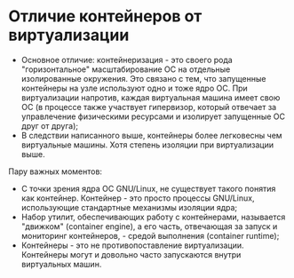 # Отличие контейнеров от виртуализации

- Основное отличие: контейнеризация - это своего рода "горизонтальное" масштабирование ОС на отдельные изолированные окружения. Это связано с тем, что запущенные контейнеры на узле используют одно и тоже ядро ОС. При виртуализации напротив, каждая виртуальная машина имеет свою ОС (в процессе также участвует гипервизор, который отвечает за управлечение физическими ресурсами и изолирует запущенные ОС друг от друга);
- В следствии написанного выше, контейнеры более легковесны чем виртуальные машины. Хотя степень изоляции при виртуализации выше.

Пару важных моментов:
- С точки зрения ядра ОС GNU/Linux, не существует такого понятия как контейнер. Контейнер - это просто процессы GNU/Linux, использующие стандартные механизмы изоляции ядра;
- Набор утилит, обеспечивающих работу с контейнерами, называется "движком" (container engine), а его часть, отвечающая за запуск и мониторинг контейнеров, - средой выполнения (container runtime);
- Контейнеры - это не противопоставление виртуализации. Контейнеры могут и довольно часто запускаются внутри виртуальных машин.